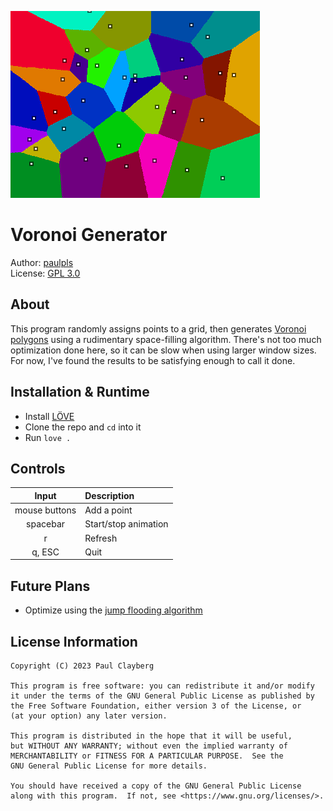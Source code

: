 ![screenshot](screenshot.png)

# Voronoi Generator
Author: [paulpls](https://github.com/paulpls)  
License: [GPL 3.0](LICENSE.md)  



## About
This program randomly assigns points to a grid, then generates [Voronoi polygons](https://en.wikipedia.org/wiki/Voronoi_diagram) using a rudimentary space-filling algorithm. There's not too much optimization done here, so it can be slow when using larger window sizes. For now, I've found the results to be satisfying enough to call it done.



## Installation & Runtime
- Install [LÖVE](https://www.love2d.org)
- Clone the repo and `cd` into it
- Run `love .`



## Controls
| Input         | Description             |
|:-------------:|:------------------------|
| mouse buttons | Add a point             |
| spacebar      | Start/stop animation    |
| r             | Refresh                 |
| q, ESC        | Quit                    |



## Future Plans
* Optimize using the [jump flooding algorithm](http://en.wikipedia.org/wiki/Jump_flooding_algorithm)



## License Information
  
    Copyright (C) 2023 Paul Clayberg
    
    This program is free software: you can redistribute it and/or modify
    it under the terms of the GNU General Public License as published by
    the Free Software Foundation, either version 3 of the License, or
    (at your option) any later version.
    
    This program is distributed in the hope that it will be useful,
    but WITHOUT ANY WARRANTY; without even the implied warranty of
    MERCHANTABILITY or FITNESS FOR A PARTICULAR PURPOSE.  See the
    GNU General Public License for more details.
    
    You should have received a copy of the GNU General Public License
    along with this program.  If not, see <https://www.gnu.org/licenses/>.



